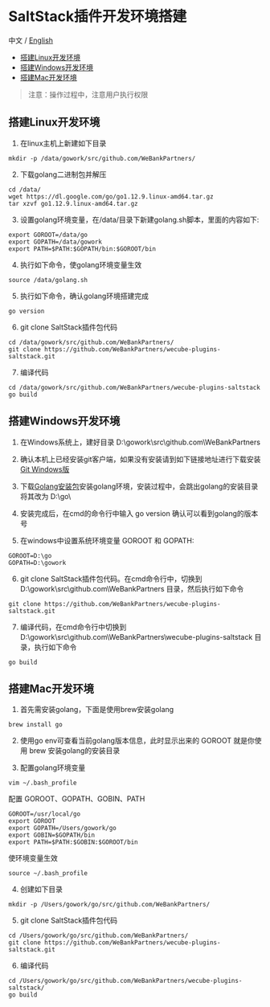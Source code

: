 # SaltStack插件开发环境搭建

中文 / [English](wecube-plugins-saltstack_build_dev_env_en.md)

- [搭建Linux开发环境](#Linux)  
- [搭建Windows开发环境](#Windows)
- [搭建Mac开发环境](#Mac)

>  注意：操作过程中，注意用户执行权限

## <span id="Linux">搭建Linux开发环境</span>

1. 在linux主机上新建如下目录

```
mkdir -p /data/gowork/src/github.com/WeBankPartners/
```

2. 下载golang二进制包并解压

```
cd /data/
wget https://dl.google.com/go/go1.12.9.linux-amd64.tar.gz 
tar xzvf go1.12.9.linux-amd64.tar.gz 
```

3. 设置golang环境变量，在/data/目录下新建golang.sh脚本，里面的内容如下:

```
export GOROOT=/data/go
export GOPATH=/data/gowork
export PATH=$PATH:$GOPATH/bin:$GOROOT/bin
```

4. 执行如下命令，使golang环境变量生效

```
source /data/golang.sh
```

5. 执行如下命令，确认golang环境搭建完成

```
go version
```

6. git clone SaltStack插件包代码

```
cd /data/gowork/src/github.com/WeBankPartners/
git clone https://github.com/WeBankPartners/wecube-plugins-saltstack.git
```

7. 编译代码

```
cd /data/gowork/src/github.com/WeBankPartners/wecube-plugins-saltstack
go build 
```

## <span id="Windows">搭建Windows开发环境</span>

1. 在Windows系统上，建好目录 D:\gowork\src\github.com\WeBankPartners

2. 确认本机上已经安装git客户端，如果没有安装请到如下链接地址进行下载安装 [Git Windows版](https://www.git-scm.com/download/win)

3. 下载[Golang安装包](https://dl.google.com/go/go1.13.1.windows-amd64.msi
)安装golang环境，安装过程中，会跳出golang的安装目录将其改为 D:\go\ 

4. 安装完成后，在cmd的命令行中输入 go version 确认可以看到golang的版本号

5. 在windows中设置系统环境变量 GOROOT 和 GOPATH:

```
GOROOT=D:\go
GOPATH=D:\gowork
```

6. git clone SaltStack插件包代码。在cmd命令行中，切换到 D:\gowork\src\github.com\WeBankPartners 目录，然后执行如下命令

```
git clone https://github.com/WeBankPartners/wecube-plugins-saltstack.git
```

7. 编译代码，在cmd命令行中切换到 D:\gowork\src\github.com\WeBankPartners\wecube-plugins-saltstack 目录，执行如下命令

```
go build 
```

## <span id="Mac">搭建Mac开发环境</span>

1. 首先需安装golang，下面是使用brew安装golang

```
brew install go
```

2. 使用go env可查看当前golang版本信息，此时显示出来的 GOROOT 就是你使用 brew 安装golang的安装目录

3. 配置golang环境变量

```
vim ~/.bash_profile
```

配置 GOROOT、GOPATH、GOBIN、PATH

```
GOROOT=/usr/local/go
export GOROOT
export GOPATH=/Users/gowork/go
export GOBIN=$GOPATH/bin
export PATH=$PATH:$GOBIN:$GOROOT/bin
```

使环境变量生效

```
source ~/.bash_profile
```

4. 创建如下目录

```
mkdir -p /Users/gowork/go/src/github.com/WeBankPartners/
```

5. git clone SaltStack插件包代码

```
cd /Users/gowork/go/src/github.com/WeBankPartners/
git clone https://github.com/WeBankPartners/wecube-plugins-saltstack.git
```

6. 编译代码

```
cd /Users/gowork/go/src/github.com/WeBankPartners/wecube-plugins-saltstack/
go build
```